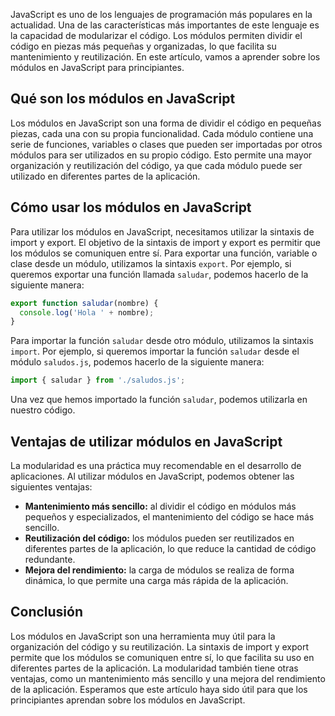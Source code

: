 JavaScript es uno de los lenguajes de programación más populares en la actualidad. Una de las características más importantes de este lenguaje es la capacidad de modularizar el código. Los módulos permiten dividir el código en piezas más pequeñas y organizadas, lo que facilita su mantenimiento y reutilización. En este artículo, vamos a aprender sobre los módulos en JavaScript para principiantes.

## Qué son los módulos en JavaScript

Los módulos en JavaScript son una forma de dividir el código en pequeñas piezas, cada una con su propia funcionalidad. Cada módulo contiene una serie de funciones, variables o clases que pueden ser importadas por otros módulos para ser utilizados en su propio código. Esto permite una mayor organización y reutilización del código, ya que cada módulo puede ser utilizado en diferentes partes de la aplicación.

## Cómo usar los módulos en JavaScript

Para utilizar los módulos en JavaScript, necesitamos utilizar la sintaxis de import y export. El objetivo de la sintaxis de import y export es permitir que los módulos se comuniquen entre sí. Para exportar una función, variable o clase desde un módulo, utilizamos la sintaxis `export`. Por ejemplo, si queremos exportar una función llamada `saludar`, podemos hacerlo de la siguiente manera:

```jsx
export function saludar(nombre) {
  console.log('Hola ' + nombre);
}

```

Para importar la función `saludar` desde otro módulo, utilizamos la sintaxis `import`. Por ejemplo, si queremos importar la función `saludar` desde el módulo `saludos.js`, podemos hacerlo de la siguiente manera:

```jsx
import { saludar } from './saludos.js';

```

Una vez que hemos importado la función `saludar`, podemos utilizarla en nuestro código.

## Ventajas de utilizar módulos en JavaScript

La modularidad es una práctica muy recomendable en el desarrollo de aplicaciones. Al utilizar módulos en JavaScript, podemos obtener las siguientes ventajas:

- **Mantenimiento más sencillo:** al dividir el código en módulos más pequeños y especializados, el mantenimiento del código se hace más sencillo.
- **Reutilización del código:** los módulos pueden ser reutilizados en diferentes partes de la aplicación, lo que reduce la cantidad de código redundante.
- **Mejora del rendimiento:** la carga de módulos se realiza de forma dinámica, lo que permite una carga más rápida de la aplicación.

## Conclusión

Los módulos en JavaScript son una herramienta muy útil para la organización del código y su reutilización. La sintaxis de import y export permite que los módulos se comuniquen entre sí, lo que facilita su uso en diferentes partes de la aplicación. La modularidad también tiene otras ventajas, como un mantenimiento más sencillo y una mejora del rendimiento de la aplicación. Esperamos que este artículo haya sido útil para que los principiantes aprendan sobre los módulos en JavaScript.